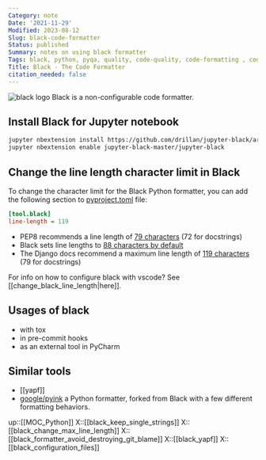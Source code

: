 ```yaml
---
Category: note
Date: '2021-11-29'
Modified: 2023-08-12
Slug: black-code-formatter
Status: published
Summary: notes on using black formatter
Tags: black, python, pyqa, quality, code-quality, code-formatting , code-formatter
Title: Black - The Code Formatter
citation_needed: false
---
```

![black logo](https://black.readthedocs.io/en/stable/_static/logo2-readme.png)
Black is a non-configurable code formatter.

## Install Black for Jupyter notebook

```sh
jupyter nbextension install https://github.com/drillan/jupyter-black/archive/master.zip --user
jupyter nbextension enable jupyter-black-master/jupyter-black
```

## Change the line length character limit in Black

To change the character limit for the Black Python formatter, you can add the following section to [pyproject.toml](https://www.python.org/dev/peps/pep-0518/) file:

```ini
[tool.black]
line-length = 119
```

- PEP8 recommends a line length of [79 characters](https://www.python.org/dev/peps/pep-0008/#maximum-line-length) (72 for docstrings)
- Black sets line lengths to [88 characters by default](https://black.readthedocs.io/en/stable/the_black_code_style.html?highlight=length#line-length)
- The Django docs recommend a maximum line length of [119 characters](https://docs.djangoproject.com/en/dev/internals/contributing/writing-code/coding-style/) (79 for docstrings)

For info on how to configure black with vscode? See [[change_black_line_length|here]].

## Usages of black

- with tox
- in pre-commit hooks
- as an external tool in PyCharm

## Similar tools

- [[yapf]]
- [google/pyink](https://github.com/google/pyink) a Python formatter, forked from Black with a few different formatting behaviors.

up::[[MOC_Python]]
X::[[black_keep_single_strings]]
X::[[black_change_max_line_length]]
X::[[black_formatter_avoid_destroying_git_blame]]
X::[[black_yapf]]
X::[[black_configuration_files]]
